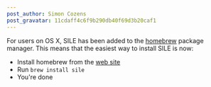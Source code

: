 ```yaml
---
post_author: Simon Cozens
post_gravatar: 11cdaff4c6f9b290db40f69d3b20caf1
---
```


For users on OS X, SILE has been added to the [homebrew][] package manager. This means that the easiest way to install SILE is now:

* Install homebrew from the [web site][homebrew]
* Run `brew install sile`
* You're done

[homebrew]: http://brew.sh
